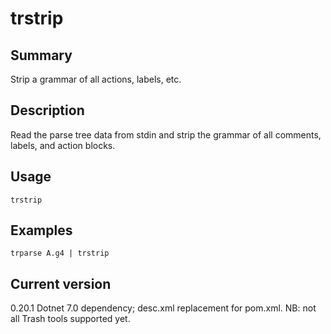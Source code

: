 # trstrip

## Summary

Strip a grammar of all actions, labels, etc.

## Description

Read the parse tree data from stdin and strip the grammar
of all comments, labels, and action blocks.

## Usage

    trstrip

## Examples

    trparse A.g4 | trstrip

## Current version

0.20.1 Dotnet 7.0 dependency; desc.xml replacement for pom.xml. NB: not all Trash tools supported yet.
